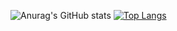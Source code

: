 ![Anurag's GitHub stats](https://github-readme-stats.vercel.app/api?username=dreialcantara&count_private=true&show_icons=true&theme=dracula)
[![Top Langs](https://github-readme-stats.vercel.app/api/top-langs/?username=anuraghazra&layout=compact%theme=dracula)](https://github.com/anuraghazra/github-readme-stats)
